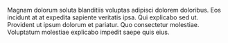 Magnam dolorum soluta blanditiis voluptas adipisci dolorem doloribus. Eos incidunt at at expedita sapiente veritatis ipsa. Qui explicabo sed ut. Provident ut ipsum dolorum et pariatur. Quo consectetur molestiae. Voluptatum molestiae explicabo impedit saepe quis eius.